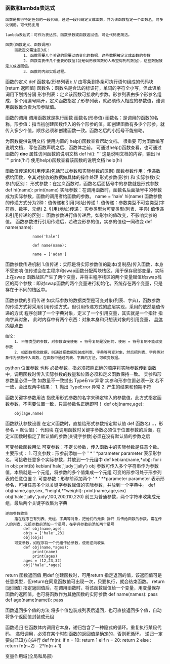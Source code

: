 ### 函数和lambda表达式

	函数是执行特定任务的一段代码，通过一段代码定义成函数，并为该函数指定一个函数名，可多次调用。可代码复用

	lambda表达式：可作为表达式、函数参数或函数返回值，可让代码更简洁。
	
	函数(函数定义、函数调用)
		函数定义需注意3点：
			1. 函数需要几个关键的需要动态变化的数据，这些数据被定义成函数的参数
			2. 函数需要传几个重要的数据(就是调用该函数的人希望得到的数据)，这些数据被定义成返回值。 
			3. 函数的内部实现过程。
	
函数的定义
	def 函数名(形参列表):
		// 由零条到多条可执行语句组成的代码块
		[return 返回值]
			函数名：函数名是合法的标识符，单词的字符全小写，但此语单词用下划线分隔
			形参列表：定义该函数可接收的参数。形参列表由多个形参名组成，多个用逗号隔开，定义函数指定了形参列表，就必须传入相应的参数值，谁调用函数谁负责为形参赋值。
			
函数的调用
	调用函数就是执行函数
		函数名(形参值)
		函数名：是调用的函数的名称，形参值：指当初创建函数传入的各个形参的值。即创建函数有多少个形参，就传入多少个值，顺序必须和创建函数一致。函数名后的小括号不能省略。

为函数提供说明文档
	使用内置的 help()函数查看帮助文档。 很重要
		可为函数编写说明文档， 写在函数声明之后、函数体之前。
		可通过help()函数查看，也可通过函数的 __doc__ 属性访问函数的说明文档
			def hi():
				'''
					这是说明文档的内容，输出 hi
				'''
				print('hi')
		使用help()函数查看该函数的说明文档
			help(hi)

函数值传递和引用传递(包括形式参数和实际参数的区别)
	函数参数作用：传递数据给函数，令其对接收的数据做具体的操作处理
		形式参数(形参) 和 实际参数(实参)的区别：
			形式参数：在定义函数时，函数名后面括号中的参数就是形式参数
				def hi(name):
					print(name)
			实际参数：在调用函数时，函数名后面括号中的参数成为实际参数，函数的调用者给函数的参数。
				name = 'hale'
				hi(name)
	函数参数的传递方式分为2种：值传递和引用(地址)传递
		1. 值传递：参数类型不可变类型(字符串、数字、元组)
		2. 引用(地址)传递： 实参类型为可变类型(列表、字典)
		值传递和引用传递的区别：
			函数参数进行值传递后，如形参的值改变，不影响实参的值。
			函数参数进行引用传递后，若改变形参的值，实参的值也一同改变
				def name(name):
					
				name('hale')

				def name(name):

				name = ['adam']

函数参数传递机制
	1.值传递：实际是将实际参数值的副本(复制品)传入函数，本身不受影响
		值传递会在主程序和swap函数分配两块栈区，用于保存局部变量，实际上在swap 函数战区产生了两个变量，并将主程序栈区的两个变量赋值给swap栈区的两个参数：即对swap函数的两个变量进行初始化。系统存在两个变量，只是存在于不同的栈区中。

函数参数的引用传递
	如实际参数的数据类型是可变对象(列表、字典)，函数参数的传递方式将采用引用传递方式。但引用传递方式的底层实现，采用的依然是值传递的方式
	程序创建了一个字典对象，定义了一个引用变量，其实就是一个指针 指向字典对象， 此时内存中有两个东西：对象本身和只想该对象的引用变量，
	[具体内容点击](http://c.biancheng.net/view/2258.html)
	
	结论：
		1. 不管类型的参数，对参数直接使用 = 符号复制是没用的，使用 = 符号复制不能改变参数
		2. 如函数修改数据，则通过把数据包装成列表、字典等可变对象，然后把列表、字典等对象作为参数传入函数，在函数中通过列表、字典的方法，可改变数据。

python 位置参数
	也称 必备参数，指必须按照正确的顺序将实际参数传到函数中，调用函数时传入实际参数的数量和位置必须和定义函数保持一致。
	实参和形参数量必须一致
		如数量不一致抛出 TypeError异常
	实参和形参位置必须一致
		若不一致，会出现两中结果：
			1. 抛出 TypeError 异常
			2. 产生的结果和预期不符

函数关键字参数用法
	指使用形式参数的名字来确定输入的参数值，此方式指定函数参数，不需要位置一致，只需参数名正确即可！
		def obj(name,age):

		obj(age,name)

函数默认参数设置
	在定义函数时，直接给形式参数指定默认值
		def 函数名(...，形参名 = 默认值)：
			代码块
	在调用函数时关键字参数必须位于位置参数的后面，在定义函数时指定了默认值的参数(关键字参数)必须在没有默认值的参数之后

可变参数函数用法
	可变参数：不定长参数，传入函数中的实际参数是任意个数。主要形式：
		1. 可变参数：形参前添加一个 ' * '
			*parameter
				parameter 表示形参名，可接收任意多个实际参数，并放到一个元组中
			def kebian(name,*obj):
				for i in obj:
					print(b)
			kebian('hale','judy','jally')
			obj 参数可传入多个字符串作为参数值，本质就是一个元组，将参数的多个值集成一个元组
			可变的形参可处于形参列表的任意位置
		2. 可变参数：形参前添加两个 ' * '
			**parameter
				parameter 表示形参名，可接任意多个以关键字参数赋值的实际参数，并放到一个字典中。
			def obj(name,age,sex, *height,**weight):
				print(name,age,sex)
			obj('hale','jally','judy',100,200,110,220)
				前三为普通参数，两个字符串收集成元组，最后两个关键字收集为字典
			
	逆向参数收集
		指在程序已有列表、元组、字典等对象，把他们的元素 拆开 后传给函数的参数。需在传入的列表、元组参数前添加一个星号，在字典参数前添加两个星号
			def obj(name,age):
			objs = ['hale',23]
			obj(objs)
		可变参数，如程序将一个元组传给参数，使用逆向收集
			def obj(name,*ages):
				print(name)
				print(ages)
			ages = (12,23,32)
			obj('hale',*ages)
	
return 函数返回值
	用def 创建函数时，可用return 指定返回的值，该返回值可是任意类型，但return在同意函数值可出现一次，只要执行，就会结束函数。
		return [返回值]
			指定返回值后，在调用函数时，将该函数赋值给一个变量，用变量保存函数的返回值，也可将函数作为其他函数的实际参数
		def name(names):
			pass
		def age(name(name)):
			pass

函数返回多个值的方法
	将多个值包装成列表后返回，也可直接返回多个值，自动将多个返回值封装成元组

函数递归
	在函数体内调用它本身，递归包含了一种隐式的循环。重复执行某段代码，
	递归调用，必须在某个时刻函数的返回值是确定的，否则死循环。 递归一定要向已知方向进行
		def fn(n):
			if n = 10:
				return 1
			elif n = 20:
				return 2
			else :
				return fn(n+2) - 2*fn(n + 1)

变量作用域(全局和局部)
	





















